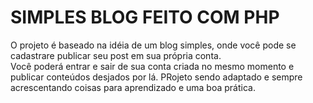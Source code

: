 <h1>SIMPLES BLOG FEITO COM PHP</h1>
<p> O projeto é baseado na idéia de um blog simples, onde você pode se cadastrare publicar seu post em sua própria conta. <br>
Você poderá entrar e sair de sua conta criada no mesmo momento e publicar conteúdos desjados por lá. PRojeto sendo adaptado e sempre acrescentando coisas para aprendizado e uma boa prática.
</p> 


